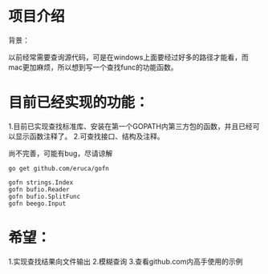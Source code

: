 项目介绍
======

背景：

以前经常需要查询源代码，可是在windows上面要经过好多的路径才能看，而mac更加麻烦，所以想到写一个查找func的功能函数。


目前已经实现的功能：
======

1.目前已实现查找标准库、安装在第一个GOPATH内第三方包的函数，并且已经可以显示函数注释了。
2.可查找接口、结构及注释。


尚不完善，可能有bug，尽请谅解

	go get github.com/eruca/gofn

	gofn strings.Index
	gofn bufio.Reader
	gofn bufio.SplitFunc
	gofn beego.Input

希望：
==
1.实现查找结果向文件输出
2.模糊查询
3.查看github.com内高手使用的示例



